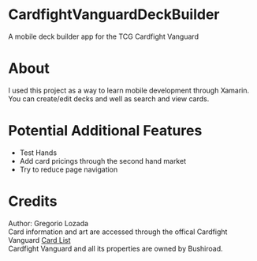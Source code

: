 # CardfightVanguardDeckBuilder
A mobile deck builder app for the TCG Cardfight Vanguard
# About
I used this project as a way to learn mobile development through Xamarin.
You can create/edit decks and well as search and view cards.
# Potential Additional Features
- Test Hands
- Add card pricings through the second hand market
- Try to reduce page navigation
# Credits
Author: Gregorio Lozada</br>
Card information and art are accessed through the offical Cardfight Vanguard [Card List](https://en.cf-vanguard.com/cardlist/)</br>
Cardfight Vanguard and all its properties are owned by Bushiroad.
